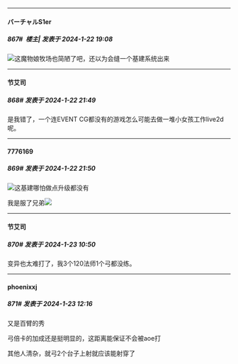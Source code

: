 
*****

####  バーチャルS1er  
##### 867#         楼主| 发表于 2024-1-22 19:08

<img src="https://static.saraba1st.com/image/smiley/face2017/067.png" referrerpolicy="no-referrer">这魔物娘牧场也简陋了吧，还以为会缝一个基建系统出来


*****

####  节艾司  
##### 868#       发表于 2024-1-22 21:49

是我错了，一个连EVENT CG都没有的游戏怎么可能去做一堆小女孩工作live2d呢。

*****

####  7776169  
##### 869#       发表于 2024-1-22 21:50

<img src="https://static.saraba1st.com/image/smiley/face2017/037.png" referrerpolicy="no-referrer">这基建哪怕做点升级都没有

我是服了兄弟<img src="https://static.saraba1st.com/image/smiley/face2017/004.gif" referrerpolicy="no-referrer">


*****

####  节艾司  
##### 870#       发表于 2024-1-23 10:50

变异也太难打了，我3个120法师1个弓都没练。


*****

####  phoenixxj  
##### 871#       发表于 2024-1-23 12:16

又是百臂的秀

弓倍卡的加成还是挺明显的，这距离能保证不会被aoe打

其他人清杂，就弓2个台子上射就应该能射穿了

